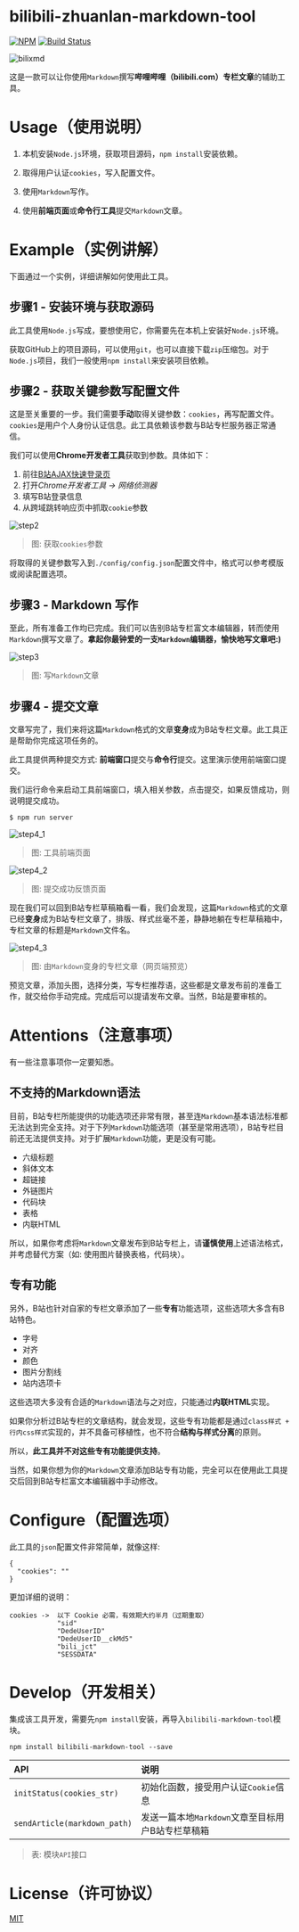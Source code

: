 # bilibili-zhuanlan-markdown-tool

[![NPM](https://img.shields.io/npm/v/bilibili-zhuanlan-markdown-tool.svg?style=flat)](https://www.npmjs.com/package/bilibili-zhuanlan-markdown-tool)
[![Build Status](https://travis-ci.org/zihengCat/bilibili-zhuanlan-markdown-tool.svg?branch=master)](https://travis-ci.org/zihengCat/bilibili-zhuanlan-markdown-tool)

![bilixmd][bilixmd]

这是一款可以让你使用`Markdown`撰写**哔哩哔哩（bilibili.com）专栏文章**的辅助工具。

# Usage（使用说明）

1. 本机安装`Node.js`环境，获取项目源码，`npm install`安装依赖。

2. 取得用户认证`cookies`，写入配置文件。

3. 使用`Markdown`写作。

4. 使用**前端页面**或**命令行工具**提交`Markdown`文章。

# Example（实例讲解）

下面通过一个实例，详细讲解如何使用此工具。

## 步骤1 - 安装环境与获取源码

此工具使用`Node.js`写成，要想使用它，你需要先在本机上安装好`Node.js`环境。

获取GitHub上的项目源码，可以使用`git`，也可以直接下载`zip`压缩包。对于`Node.js`项目，我们一般使用`npm install`来安装项目依赖。

## 步骤2 - 获取关键参数写配置文件

这是至关重要的一步。我们需要**手动**取得关键参数：`cookies`，再写配置文件。`cookies`是用户个人身份认证信息。此工具依赖该参数与B站专栏服务器正常通信。

我们可以使用**Chrome开发者工具**获取到参数。具体如下：

1. 前往[B站AJAX快速登录页](https://passport.bilibili.com/ajax/miniLogin/minilogin)
2. 打开*Chrome开发者工具 -> 网络侦测器*
3. 填写B站登录信息
4. 从跨域跳转响应页中抓取`cookie`参数

![step2][step2]

> 图: 获取`cookies`参数

将取得的关键参数写入到`./config/config.json`配置文件中，格式可以参考模版或阅读配置选项。

## 步骤3 - Markdown 写作

至此，所有准备工作均已完成。我们可以告别B站专栏富文本编辑器，转而使用`Markdown`撰写文章了。**拿起你最钟爱的一支`Markdown`编辑器，愉快地写文章吧:)**

![step3][step3]

> 图: 写`Markdown`文章

## 步骤4 - 提交文章

文章写完了，我们来将这篇`Markdown`格式的文章**变身**成为B站专栏文章。此工具正是帮助你完成这项任务的。

此工具提供两种提交方式: **前端窗口**提交与**命令行**提交。这里演示使用前端窗口提交。

我们运行命令来启动工具前端窗口，填入相关参数，点击提交，如果反馈成功，则说明提交成功。

```
$ npm run server
```

![step4_1][step4_1]

> 图: 工具前端页面

![step4_2][step4_2]

> 图: 提交成功反馈页面

现在我们可以回到B站专栏草稿箱看一看，我们会发现，这篇`Markdown`格式的文章已经**变身**成为B站专栏文章了，排版、样式丝毫不差，静静地躺在专栏草稿箱中，专栏文章的标题是`Markdown`文件名。

![step4_3][step4_3]

> 图: 由`Markdown`变身的专栏文章（网页端预览）

预览文章，添加头图，选择分类，写专栏推荐语，这些都是文章发布前的准备工作，就交给你手动完成。完成后可以提请发布文章。当然，B站是要审核的。

# Attentions（注意事项）

有一些注意事项你一定要知悉。

## 不支持的Markdown语法

目前，B站专栏所能提供的功能选项还非常有限，甚至连`Markdown`基本语法标准都无法达到完全支持。对于下列`Markdown`功能选项（甚至是常用选项），B站专栏目前还无法提供支持。对于扩展`Markdown`功能，更是没有可能。

- 六级标题
- 斜体文本
- 超链接
- 外链图片
- 代码块
- 表格
- 内联HTML

所以，如果你考虑将`Markdown`文章发布到B站专栏上，请**谨慎使用**上述语法格式，并考虑替代方案（如: 使用图片替换表格，代码块）。

## 专有功能

另外，B站也针对自家的专栏文章添加了一些**专有**功能选项，这些选项大多含有B站特色。

- 字号
- 对齐
- 颜色
- 图片分割线
- 站内选项卡

这些选项大多没有合适的`Markdown`语法与之对应，只能通过**内联HTML**实现。

如果你分析过B站专栏的文章结构，就会发现，这些专有功能都是通过`class样式 + 行内css样式`实现的，并不具备可移植性，也不符合**结构与样式分离**的原则。

所以，**此工具并不对这些专有功能提供支持**。

当然，如果你想为你的`Markdown`文章添加B站专有功能，完全可以在使用此工具提交后回到B站专栏富文本编辑器中手动修改。

# Configure（配置选项）

此工具的`json`配置文件非常简单，就像这样:

```
{
  "cookies": ""
}
```

更加详细的说明：

```
cookies ->  以下 Cookie 必需，有效期大约半月（过期重取）
            "sid"
            "DedeUserID"
            "DedeUserID__ckMd5"
            "bili_jct"
            "SESSDATA"
```

# Develop（开发相关）

集成该工具开发，需要先`npm install`安装，再导入`bilibili-markdown-tool`模块。

```
npm install bilibili-markdown-tool --save
```

| API | 说明 |
|:----|:-----|
| `initStatus(cookies_str)` | 初始化函数，接受用户认证`Cookie`信息  |
| `sendArticle(markdown_path)` | 发送一篇本地`Markdown`文章至目标用户B站专栏草稿箱|

> 表: 模块`API`接口

# License（许可协议）

[MIT](./LICENSE)

[bilixmd]: ./docs/bilixmd.png
[step2]:   ./docs/step2.png
[step3]:   ./docs/step3.png
[step4_1]: ./docs/step4_1.png
[step4_2]: ./docs/step4_2.png
[step4_3]: ./docs/step4_3.png

